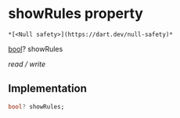 


# showRules property




    *[<Null safety>](https://dart.dev/null-safety)*


[bool](https://api.flutter.dev/flutter/dart-core/bool-class.html)? showRules
  
_read / write_






## Implementation

```dart
bool? showRules;


```







